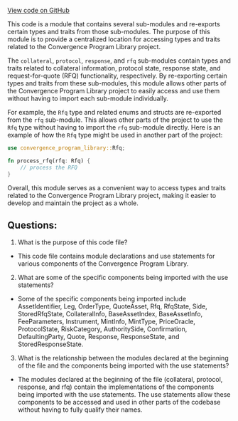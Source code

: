 [View code on GitHub](https://github.com/convergence-rfq/convergence-program-library/rfq/program/src/state/mod.rs)

This code is a module that contains several sub-modules and re-exports certain types and traits from those sub-modules. The purpose of this module is to provide a centralized location for accessing types and traits related to the Convergence Program Library project.

The `collateral`, `protocol`, `response`, and `rfq` sub-modules contain types and traits related to collateral information, protocol state, response state, and request-for-quote (RFQ) functionality, respectively. By re-exporting certain types and traits from these sub-modules, this module allows other parts of the Convergence Program Library project to easily access and use them without having to import each sub-module individually.

For example, the `Rfq` type and related enums and structs are re-exported from the `rfq` sub-module. This allows other parts of the project to use the `Rfq` type without having to import the `rfq` sub-module directly. Here is an example of how the `Rfq` type might be used in another part of the project:

```rust
use convergence_program_library::Rfq;

fn process_rfq(rfq: Rfq) {
    // process the RFQ
}
```

Overall, this module serves as a convenient way to access types and traits related to the Convergence Program Library project, making it easier to develop and maintain the project as a whole.
## Questions: 
 1. What is the purpose of this code file?
- This code file contains module declarations and use statements for various components of the Convergence Program Library.

2. What are some of the specific components being imported with the use statements?
- Some of the specific components being imported include AssetIdentifier, Leg, OrderType, QuoteAsset, Rfq, RfqState, Side, StoredRfqState, CollateralInfo, BaseAssetIndex, BaseAssetInfo, FeeParameters, Instrument, MintInfo, MintType, PriceOracle, ProtocolState, RiskCategory, AuthoritySide, Confirmation, DefaultingParty, Quote, Response, ResponseState, and StoredResponseState.

3. What is the relationship between the modules declared at the beginning of the file and the components being imported with the use statements?
- The modules declared at the beginning of the file (collateral, protocol, response, and rfq) contain the implementations of the components being imported with the use statements. The use statements allow these components to be accessed and used in other parts of the codebase without having to fully qualify their names.